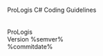 ﻿<!--
NOTE: Requires Markdown Extra. See http://michelf.ca/projects/php-markdown/extra/
 --> 

<link href="style.css" type="text/css" rel="stylesheet"></link>

<div style="text-align:right" markdown="1">

</div>
<br/>
<div class="title">
ProLogis C# Coding Guidelines
</div><br/>
<div class="subTitle">
</div>
<br/>
<div class="author">
ProLogis<br/>
Version %semver%<br/>
%commitdate%
</div>
